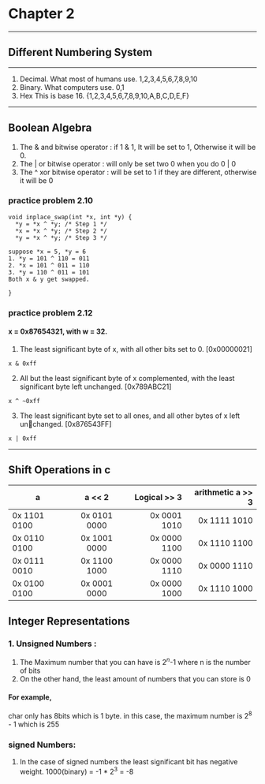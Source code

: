# Chapter 2
---
## Different Numbering System
---
1. Decimal. What most of humans use. 1,2,3,4,5,6,7,8,9,10
2. Binary.  What computers use. 0,1
3. Hex      This is base 16. {1,2,3,4,5,6,7,8,9,10,A,B,C,D,E,F}

---
## Boolean Algebra
1. The & and bitwise operator : if 1 & 1, It will be set to 1, Otherwise it will be 0.
2. The |  or bitwise operator : will only be set two 0 when you do 0 | 0
3. The ^ xor bitwise operator : will be set to 1 if they are different, otherwise it will be 0

### practice problem 2.10

```
void inplace_swap(int *x, int *y) {
  *y = *x ^ *y; /* Step 1 */
  *x = *x ^ *y; /* Step 2 */
  *y = *x ^ *y; /* Step 3 */
  
suppose *x = 5, *y = 6
1. *y = 101 ^ 110 = 011
2. *x = 101 ^ 011 = 110
3. *y = 110 ^ 011 = 101
Both x & y get swapped.

}
```

### practice problem 2.12
 
#### x = 0x87654321, with w = 32.
1. The least significant byte of x, with all other bits set to 0. [0x00000021]
```
x & 0xff
```
2.  All but the least significant byte of x complemented, with the least significant
byte left unchanged. [0x789ABC21]
```
x ^ ~0xff
```
3. The least significant byte set to all ones, and all other bytes of x left unchanged. [0x876543FF]
```
x | 0xff
```


---

## Shift Operations in c
| a   |      a << 2     |  Logical >> 3 |   arithmetic a >> 3 |
|----------|:-------------:|------:|-------:
| 0x 1101 0100  | 0x 0101 0000  |  0x 0001 1010| 0x 1111 1010 |
| 0x 0110 0100 |   0x 1001 0000  |  0x 0000 1100 | 0x 1110 1100 |
| 0x 0111 0010 |  0x 1100 1000  |0x 0000 1110    | 0x 0000 1110 |
| 0x 0100 0100|  0x 0001 0000 |0x 0000 1000  | 0x 1110 1000  |

## Integer Representations

### 1. Unsigned Numbers :
1. The Maximum number that you can have is $2^n$-1 where n is the number of bits
2. On the other hand, the least amount of numbers that you can store is 0
#### For example,
char only has 8bits which is 1 byte. in this case, the maximum number is $2^8$ - 1 which is 255

### signed Numbers:
1. In the case of signed numbers the least significant bit has negative weight. 1000(binary) = -1 * $2^3$ = -8

